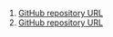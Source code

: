 1. [ GitHub repository URL](https://github.com/vyvananh/udacity-p2)
1. [ GitHub repository URL](https://github.com/vyvananh/udacity-p2)
